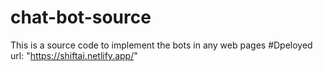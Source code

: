 # chat-bot-source
This is a source code to implement the bots in any web pages
#Dpeloyed url: "https://shiftai.netlify.app/"
